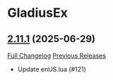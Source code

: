 # GladiusEx

## [2.11.1](https://github.com/vendethiel/GladiusEx/tree/2.11.1) (2025-06-29)
[Full Changelog](https://github.com/vendethiel/GladiusEx/commits/2.11.1) [Previous Releases](https://github.com/vendethiel/GladiusEx/releases)

- Update enUS.lua (#121)  
